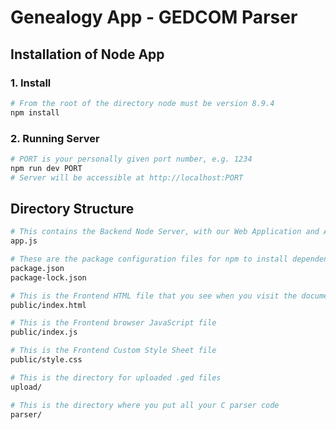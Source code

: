# Genealogy App - GEDCOM Parser

## Installation of Node App

### 1. Install

```Bash
# From the root of the directory node must be version 8.9.4
npm install
```

### 2. Running Server

```Bash
# PORT is your personally given port number, e.g. 1234
npm run dev PORT
# Server will be accessible at http://localhost:PORT
```

## Directory Structure

```Bash
# This contains the Backend Node Server, with our Web Application and API
app.js

# These are the package configuration files for npm to install dependencies
package.json
package-lock.json

# This is the Frontend HTML file that you see when you visit the document root
public/index.html

# This is the Frontend browser JavaScript file
public/index.js

# This is the Frontend Custom Style Sheet file
public/style.css

# This is the directory for uploaded .ged files
upload/

# This is the directory where you put all your C parser code
parser/